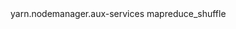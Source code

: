 <configuration>
   <property>
      <name>yarn.nodemanager.aux-services</name>
      <value>mapreduce_shuffle</value>
   </property>
</configuration>
